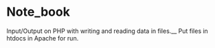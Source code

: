 # Note_book
Input/Output on PHP with writing and reading data in files.__
Put files in htdocs in Apache for run.

